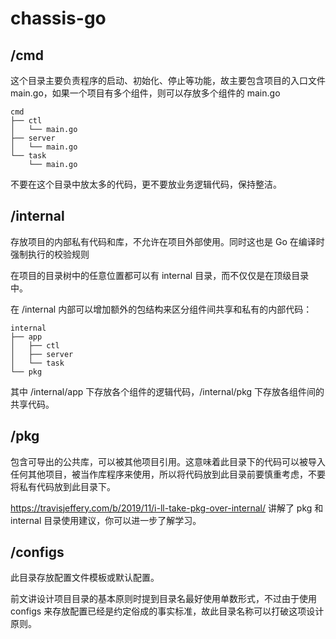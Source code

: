 # chassis-go

## /cmd

这个目录主要负责程序的启动、初始化、停止等功能，故主要包含项目的入口文件 main.go，如果一个项目有多个组件，则可以存放多个组件的 main.go

```
cmd
├── ctl
│   └── main.go
├── server
│   └── main.go
└── task
    └── main.go
```

不要在这个目录中放太多的代码，更不要放业务逻辑代码，保持整洁。

## /internal

存放项目的内部私有代码和库，不允许在项目外部使用。同时这也是 Go 在编译时强制执行的校验规则

在项目的目录树中的任意位置都可以有 internal 目录，而不仅仅是在顶级目录中。

在 /internal 内部可以增加额外的包结构来区分组件间共享和私有的内部代码：

```
internal
├── app
│   ├── ctl
│   ├── server
│   └── task
└── pkg
```

其中 /internal/app 下存放各个组件的逻辑代码，/internal/pkg 下存放各组件间的共享代码。

## /pkg

包含可导出的公共库，可以被其他项目引用。这意味着此目录下的代码可以被导入任何其他项目，被当作库程序来使用，所以将代码放到此目录前要慎重考虑，不要将私有代码放到此目录下。

https://travisjeffery.com/b/2019/11/i-ll-take-pkg-over-internal/
讲解了 pkg 和 internal 目录使用建议，你可以进一步了解学习。

## /configs

此目录存放配置文件模板或默认配置。

前文讲设计项目目录的基本原则时提到目录名最好使用单数形式，不过由于使用 configs 来存放配置已经是约定俗成的事实标准，故此目录名称可以打破这项设计原则。


